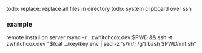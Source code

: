todo: replace: replace all files in directory
todo: system clipboard over ssh

### example
remote install on server rsync -r . zwhitchcox.dev:$PWD && ssh -t zwhitchcox.dev "$(cat ../key/key.env | sed -z 's/\n/; /g') bash $PWD/init.sh"
